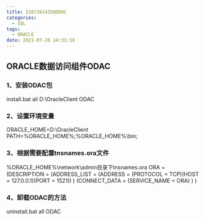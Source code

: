 ```yaml
---
title: 2107261433@ODAC
categories:
  - SQL
tags:
  - ORACLE
date: 2021-07-26 14:33:18
---
```

## ORACLE数据访问组件ODAC
### 1、安装ODAC包
install.bat all D:\OracleClient ODAC

### 2、设置环境变量
ORACLE_HOME=D:\OracleClient
PATH=%ORACLE_HOME%;%ORACLE_HOME%\bin;

### 3、根据需要配置tnsnames.ora文件
%ORACLE_HOME%\network\admin目录下tnsnames.ora
ORA =
  (DESCRIPTION =
    (ADDRESS_LIST =
      (ADDRESS = (PROTOCOL = TCP)(HOST = 127.0.0.1)(PORT = 1521))
    )
    (CONNECT_DATA =
      (SERVICE_NAME = ORA)
    )
  )
### 4、卸载ODAC的方法
uninstall.bat all ODAC
